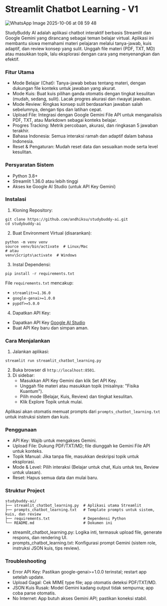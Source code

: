 # Streamlit Chatbot Learning - V1
![WhatsApp Image 2025-10-06 at 08 59 48](https://github.com/user-attachments/assets/1fec3e72-dd53-4fb6-8015-65ef9cfd828d)


StudyBuddy AI adalah aplikasi chatbot interaktif berbasis Streamlit dan Google Gemini yang dirancang sebagai teman belajar virtual. Aplikasi ini membantu siswa memahami materi pelajaran melalui tanya-jawab, kuis adaptif, dan review konsep yang sulit. Unggah file materi (PDF, TXT, MD) atau masukkan topik, lalu eksplorasi dengan cara yang menyenangkan dan efektif.

### Fitur Utama
- Mode Belajar (Chat): Tanya-jawab bebas tentang materi, dengan dukungan file konteks untuk jawaban yang akurat.
- Mode Kuis: Buat kuis pilihan ganda otomatis dengan tingkat kesulitan (mudah, sedang, sulit). Lacak progres akurasi dan riwayat jawaban.
- Mode Review: Ringkas konsep sulit berdasarkan jawaban salah sebelumnya, dengan tips dan latihan cepat.
- Upload File: Integrasi dengan Google Gemini File API untuk menganalisis PDF, TXT, atau Markdown sebagai konteks belajar.
- Progres Tracking: Metrik percobaan, akurasi, dan ringkasan 5 jawaban terakhir.
- Bahasa Indonesia: Semua interaksi ramah dan adaptif dalam bahasa Indonesia.
- Reset & Pengaturan: Mudah reset data dan sesuaikan mode serta level kesulitan.

### Persyaratan Sistem
- Python 3.8+
- Streamlit 1.36.0 atau lebih tinggi
- Akses ke Google AI Studio (untuk API Key Gemini)

### Instalasi
1. Kloning Repository:
```text
git clone https://github.com/andhiksu/studybuddy-ai.git
cd studybuddy-ai
```
2. Buat Environment Virtual (disarankan):
```text
python -m venv venv
source venv/bin/activate  # Linux/Mac
# atau
venv\Scripts\activate  # Windows
```
3. Instal Dependensi:
```text
pip install -r requirements.txt
```
File `requirements.txt` mencakup:
- `streamlit>=1.36.0`
- `google-genai>=1.0.0`
- `pypdf>=5.0.0`
4. Dapatkan API Key:
  - Dapatkan API Key [Google AI Studio](https://aistudio.google.com/app/api-keys)
  - Buat API Key baru dan simpan aman.
 
### Cara Menjalankan
1. Jalankan aplikasi:
```text
streamlit run streamlit_chatbot_learning.py
```
2. Buka browser di `http://localhost:8501`.
3. Di sidebar:
   - Masukkan API Key Gemini dan klik Set API Key.
   -  Unggah file materi atau masukkan topik (misalnya: "Fisika Kuantum").
   -  Pilih mode (Belajar, Kuis, Review) dan tingkat kesulitan.
   -  Klik Explore Topik untuk mulai.

Aplikasi akan otomatis memuat prompts dari `prompts_chatbot_learning.txt` untuk instruksi sistem dan kuis.

### Penggunaan
- API Key: Wajib untuk mengakses Gemini.
- Upload File: Dukung PDF/TXT/MD; file diunggah ke Gemini File API untuk konteks.
- Topik Manual: Jika tanpa file, masukkan deskripsi topik untuk eksplorasi.
- Mode & Level: Pilih interaksi (Belajar untuk chat, Kuis untuk tes, Review untuk ulasan).
- Reset: Hapus semua data dan mulai baru.

### Struktur Project
```text
studybuddy-ai/
├── streamlit_chatbot_learning.py  # Aplikasi utama Streamlit
├── prompts_chatbot_learning.txt   # Template prompts untuk sistem, kuis, dan review
├── requirements.txt               # Dependensi Python
└── README.md                      # Dokumen ini
```
- streamlit_chatbot_learning.py: Logika inti, termasuk upload file, generate respons, dan rendering UI.
- prompts_chatbot_learning.txt: Konfigurasi prompt Gemini (sistem role, instruksi JSON kuis, tips review).

### Troubleshooting
- Error API Key: Pastikan google-genai>=1.0.0 terinstal; restart app setelah update.
- Upload Gagal: Cek MIME type file; app otomatis deteksi PDF/TXT/MD.
- JSON Kuis Rusak: Model Gemini kadang output tidak sempurna; app coba parse otomatis.
- No Internet: App butuh akses Gemini API; pastikan koneksi stabil.

